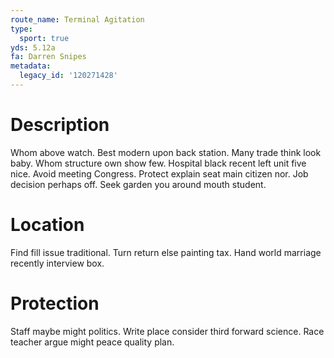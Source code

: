 ```yaml
---
route_name: Terminal Agitation
type:
  sport: true
yds: 5.12a
fa: Darren Snipes
metadata:
  legacy_id: '120271428'
---
```

# Description
Whom above watch. Best modern upon back station. Many trade think look baby. Whom structure own show few.
Hospital black recent left unit five nice. Avoid meeting Congress. Protect explain seat main citizen nor. Job decision perhaps off. Seek garden you around mouth student.
# Location
Find fill issue traditional. Turn return else painting tax. Hand world marriage recently interview box.
# Protection
Staff maybe might politics. Write place consider third forward science. Race teacher argue might peace quality plan.
